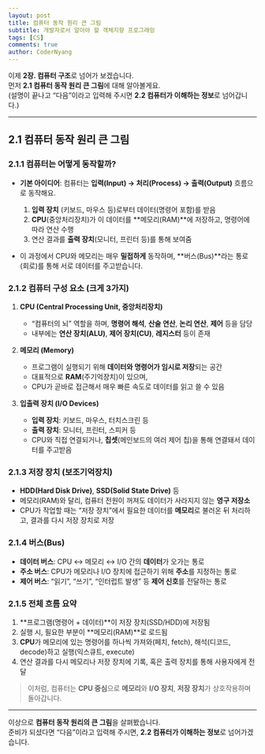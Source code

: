 ```yaml
---
layout: post
title: 컴퓨터 동작 원리 큰 그림
subtitle: 개발자로서 알아야 할 객체지향 프로그래밍
tags: [CS]
comments: true
author: CoderNyang
---
```


이제 **2장. 컴퓨터 구조**로 넘어가 보겠습니다.\
먼저 **2.1 컴퓨터 동작 원리 큰 그림**에 대해 알아볼게요.\
(설명이 끝나고 “다음”이라고 입력해 주시면 **2.2 컴퓨터가 이해하는 정보**로 넘어갑니다.)

***

## **2.1 컴퓨터 동작 원리 큰 그림**

### 2.1.1 컴퓨터는 어떻게 동작할까?

* **기본 아이디어**: 컴퓨터는 **입력(Input) → 처리(Process) → 출력(Output)** 흐름으로 동작해요.

  1. **입력 장치** (키보드, 마우스 등)로부터 데이터(명령어 포함)를 받음
  2. **CPU**(중앙처리장치)가 이 데이터를 \*\*메모리(RAM)\*\*에 저장하고, 명령어에 따라 연산 수행
  3. 연산 결과를 **출력 장치**(모니터, 프린터 등)를 통해 보여줌

* 이 과정에서 CPU와 메모리는 매우 **밀접하게** 동작하며, \*\*버스(Bus)\*\*라는 통로(회로)를 통해 서로 데이터를 주고받습니다.

### 2.1.2 컴퓨터 구성 요소 (크게 3가지)

1. **CPU (Central Processing Unit, 중앙처리장치)**

   * “컴퓨터의 뇌” 역할을 하며, **명령어 해석**, **산술 연산**, **논리 연산**, **제어** 등을 담당
   * 내부에는 **연산 장치(ALU)**, **제어 장치(CU)**, **레지스터** 등이 존재

2. **메모리 (Memory)**

   * 프로그램이 실행되기 위해 **데이터와 명령어가 임시로 저장**되는 공간
   * 대표적으로 **RAM**(주기억장치)이 있으며,
   * CPU가 곧바로 접근해서 매우 빠른 속도로 데이터를 읽고 쓸 수 있음

3. **입출력 장치 (I/O Devices)**

   * **입력 장치**: 키보드, 마우스, 터치스크린 등
   * **출력 장치**: 모니터, 프린터, 스피커 등
   * CPU와 직접 연결되거나, **칩셋**(메인보드의 여러 제어 칩)을 통해 연결돼서 데이터를 주고받음

### 2.1.3 저장 장치 (보조기억장치)

* **HDD(Hard Disk Drive)**, **SSD(Solid State Drive)** 등
* 메모리(RAM)와 달리, 컴퓨터 전원이 꺼져도 데이터가 사라지지 않는 **영구 저장소**
* CPU가 작업할 때는 “저장 장치”에서 필요한 데이터를 **메모리**로 불러온 뒤 처리하고, 결과를 다시 저장 장치로 저장

### 2.1.4 버스(Bus)

* **데이터 버스**: CPU ↔ 메모리 ↔ I/O 간의 **데이터**가 오가는 통로
* **주소 버스**: CPU가 메모리나 I/O 장치에 접근하기 위해 **주소**를 지정하는 통로
* **제어 버스**: “읽기”, “쓰기”, “인터럽트 발생” 등 **제어 신호**를 전달하는 통로

### 2.1.5 전체 흐름 요약

1. \*\*프로그램(명령어 + 데이터)\*\*이 저장 장치(SSD/HDD)에 저장됨
2. 실행 시, 필요한 부분이 \*\*메모리(RAM)\*\*로 로드됨
3. **CPU**가 메모리에 있는 명령어를 하나씩 가져와(페치, fetch), 해석(디코드, decode)하고 실행(익스큐트, execute)
4. 연산 결과를 다시 메모리나 저장 장치에 기록, 혹은 출력 장치를 통해 사용자에게 전달

> 이처럼, 컴퓨터는 **CPU 중심**으로 **메모리**와 **I/O 장치**, **저장 장치**가 상호작용하며 돌아갑니다.

***

이상으로 **컴퓨터 동작 원리의 큰 그림**을 살펴봤습니다.\
준비가 되셨다면 “다음”이라고 입력해 주시면, **2.2 컴퓨터가 이해하는 정보**로 넘어가겠습니다.
